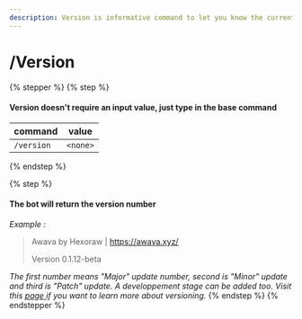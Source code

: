 ```yaml
---
description: Version is informative command to let you know the current version of Awava.
---
```


# /Version

{% stepper %}
{% step %}
#### Version doesn't require an input value, just type in the base command

| command    | value    |
| ---------- | -------- |
| `/version` | `<none>` |
{% endstep %}

{% step %}
#### The bot will return the version number&#x20;

_Example :_

> Awava by Hexoraw  |  https://awava.xyz/
>
> Version 0.1.12-beta

_The first number means "Major" update number, second is "Minor" update and third is "Patch" update. A developpement stage can be added too. Visit this_ [_page_ ](https://en.wikipedia.org/wiki/Software_versioning)_if you want to learn more about versioning._
{% endstep %}
{% endstepper %}

